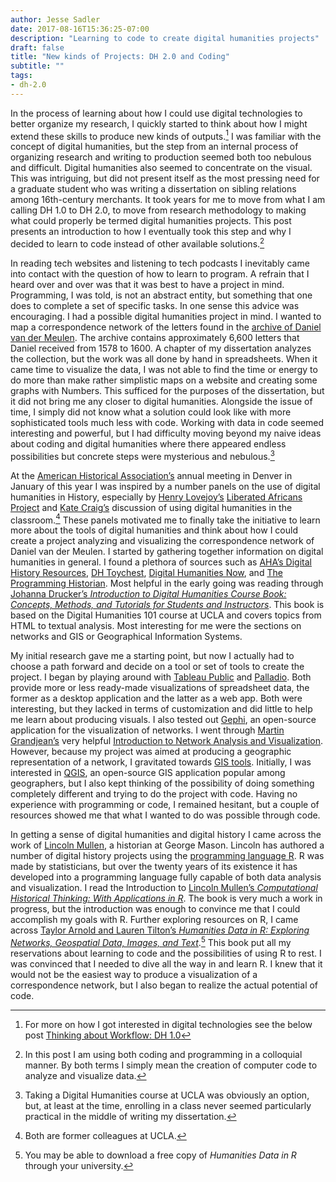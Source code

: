 ```yaml
---
author: Jesse Sadler
date: 2017-08-16T15:36:25-07:00
description: "Learning to code to create digital humanities projects"
draft: false
title: "New kinds of Projects: DH 2.0 and Coding"
subtitle: ""
tags: 
- dh-2.0
---
```


In the process of learning about how I could use digital technologies to better organize my research, I quickly started to think about how I might extend these skills to produce new kinds of outputs.[^1] I was familiar with the concept of digital humanities, but the step from an internal process of organizing research and writing to production seemed both too nebulous and difficult. Digital humanities also seemed to concentrate on the visual. This was intriguing, but did not present itself as the most pressing need for a graduate student who was writing a dissertation on sibling relations among 16th-century merchants. It took years for me to move from what I am calling DH 1.0 to DH 2.0, to move from research methodology to making what could properly be termed digital humanities projects. This post presents an introduction to how I eventually took this step and why I decided to learn to code instead of other available solutions.[^2]

<!--more-->

In reading tech websites and listening to tech podcasts I inevitably came into contact with the question of how to learn to program. A refrain that I heard over and over was that it was best to have a project in mind. Programming, I was told, is not an abstract entity, but something that one does to complete a set of specific tasks. In one sense this advice was encouraging. I had a possible digital humanities project in mind. I wanted to map a correspondence network of the letters found in the [archive of Daniel van der Meulen](https://www.erfgoedleiden.nl/collecties/archieven/archievenoverzicht/ead/index/zoekterm/meulen/eadid/0096). The archive contains approximately 6,600 letters that Daniel received from 1578 to 1600. A chapter of my dissertation analyzes the collection, but the work was all done by hand in spreadsheets. When it came time to visualize the data, I was not able to find the time or energy to do more than make rather simplistic maps on a website and creating some graphs with Numbers. This sufficed for the purposes of the dissertation, but it did not bring me any closer to digital humanities. Alongside the issue of time, I simply did not know what a solution could look like with more sophisticated tools much less with code. Working with data in code seemed interesting and powerful, but I had difficulty moving beyond my naive ideas about coding and digital humanities where there appeared endless possibilities but concrete steps were mysterious and nebulous.[^3]

At the [American Historical Association’s](http://historians.org) annual meeting in Denver in January of this year I was inspired by a number panels on the use of digital humanities in History, especially by [Henry Lovejoy’s](http://www.colorado.edu/history/henry-lovejoy) [Liberated Africans Project](http://www.liberatedafricans.org) and [Kate Craig’s](%20https://cla.auburn.edu/history/people/faculty/kate-craig/) discussion of using digital humanities in the classroom.[^4] These panels motivated me to finally take the initiative to learn more about the tools of digital humanities and think about how I could create a project analyzing and visualizing the correspondence network of Daniel van der Meulen. I started by gathering together information on digital humanities in general. I found a plethora of sources such as [AHA’s Digital History Resources](https://www.historians.org/teaching-and-learning/digital-history-resources), [DH Toychest](http://dhresourcesforprojectbuilding.pbworks.com/w/page/69244243/FrontPage), [Digital Humanities Now](http://digitalhumanitiesnow.org), and [The Programming Historian](http://programminghistorian.org). Most helpful in the early going was reading through [Johanna Drucker’s *Introduction to Digital Humanities Course Book: Concepts, Methods, and Tutorials for Students and Instructors*](https://www.scribd.com/document/345432425/Introduction-to-Digital-Humanities-Johanna-Drucker). This book is based on the Digital Humanities 101 course at UCLA and covers topics from HTML to textual analysis. Most interesting for me were the sections on networks and GIS or Geographical Information Systems.

My initial research gave me a starting point, but now I actually had to choose a path forward and decide on a tool or set of tools to create the project. I began by playing around with [Tableau Public](https://public.tableau.com) and [Palladio](http://hdlab.stanford.edu/palladio/). Both provide more or less ready-made visualizations of spreadsheet data, the former as a desktop application and the latter as a web app. Both were interesting, but they lacked in terms of customization and did little to help me learn about producing visuals. I also tested out [Gephi](https://gephi.org), an open-source application for the visualization of networks. I went through [Martin Grandjean’s](http://www.martingrandjean.ch) very helpful [Introduction to Network Analysis and Visualization](http://www.martingrandjean.ch/gephi-introduction/). However, because my project was aimed at producing a geographic representation of a network, I gravitated towards [GIS tools](http://gisgeography.com/mapping-out-gis-software-landscape/). Initially, I was interested in [QGIS](http://www.qgis.org), an open-source GIS application popular among geographers, but I also kept thinking of the possibility of doing something completely different and trying to do the project with code. Having no experience with programming or code, I remained hesitant, but a couple of resources showed me that what I wanted to do was possible through code.

In getting a sense of digital humanities and digital history I came across the work of [Lincoln Mullen](http://lincolnmullen.com), a historian at George Mason. Lincoln has authored a number of digital history projects using the [programming language R](https://www.r-project.org). R was made by statisticians, but over the twenty years of its existence it has developed into a programming language fully capable of both data analysis and visualization. I read the Introduction to [Lincoln Mullen’s *Computational Historical Thinking: With Applications in R*](http://dh-r.lincolnmullen.com). The book is very much a work in progress, but the introduction was enough to convince me that I could accomplish my goals with R. Further exploring resources on R, I came across [Taylor Arnold and Lauren Tilton’s *Humanities Data in R: Exploring Networks, Geospatial Data, Images, and Text*](http://www.springer.com/us/book/9783319207018).[^5] This book put all my reservations about learning to code and the possibilities of using R to rest. I was convinced that I needed to dive all the way in and learn R. I knew that it would not be the easiest way to produce a visualization of a correspondence network, but I also began to realize the actual potential of code.

[^1]:	For more on how I got interested in digital technologies see the below post [Thinking about Workflow: DH 1.0](https://jessesadler.com/post/thinking-about-workflow/)

[^2]:	In this post I am using both coding and programming in a colloquial manner. By both terms I simply mean the creation of computer code to analyze and visualize data.

[^3]:	Taking a Digital Humanities course at UCLA was obviously an option, but, at least at the time, enrolling in a class never seemed particularly practical in the middle of writing my dissertation.

[^4]:	Both are former colleagues at UCLA.

[^5]:	You may be able to download a free copy of *Humanities Data in R* through your university.